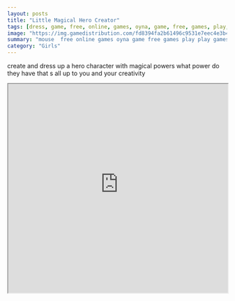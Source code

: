 ```yaml
---
layout: posts
title: "Little Magical Hero Creator"
tags: [dress, game, free, online, games, oyna, game, free, games, play, play, games]
image: "https://img.gamedistribution.com/fd8394fa2b61496c9531e7eec4e3b427.jpg"
summary: "mouse  free online games oyna game free games play play games"
category: "Girls"
---
```


create and dress up a hero character with magical powers what power do they have that s all up to you and your creativity

<iframe width="100%" height="480px;" src="https://flash.gamedistribution.com?game=fd8394fa2b61496c9531e7eec4e3b427"></iframe>